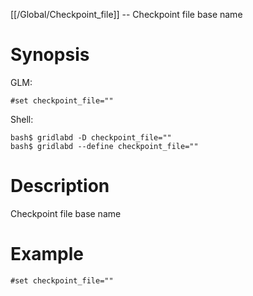 [[/Global/Checkpoint_file]] -- Checkpoint file base name

# Synopsis
GLM:
~~~
#set checkpoint_file=""
~~~
Shell:
~~~
bash$ gridlabd -D checkpoint_file=""
bash$ gridlabd --define checkpoint_file=""
~~~

# Description

Checkpoint file base name

# Example

~~~
#set checkpoint_file=""
~~~
